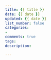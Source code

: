```yaml
---
title: {{ title }}
date: {{ date }}
updated: {{ date }}
list_number: false
categories:
- 
comments: true
tags:
description: 

---
```

